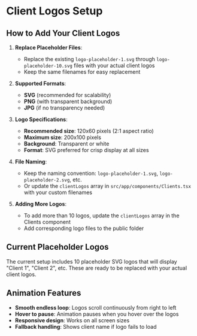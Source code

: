 # Client Logos Setup

## How to Add Your Client Logos

1. **Replace Placeholder Files**:
   - Replace the existing `logo-placeholder-1.svg` through `logo-placeholder-10.svg` files with your actual client logos
   - Keep the same filenames for easy replacement

2. **Supported Formats**:
   - **SVG** (recommended for scalability)
   - **PNG** (with transparent background)
   - **JPG** (if no transparency needed)

3. **Logo Specifications**:
   - **Recommended size**: 120x60 pixels (2:1 aspect ratio)
   - **Maximum size**: 200x100 pixels
   - **Background**: Transparent or white
   - **Format**: SVG preferred for crisp display at all sizes

4. **File Naming**:
   - Keep the naming convention: `logo-placeholder-1.svg`, `logo-placeholder-2.svg`, etc.
   - Or update the `clientLogos` array in `src/app/components/Clients.tsx` with your custom filenames

5. **Adding More Logos**:
   - To add more than 10 logos, update the `clientLogos` array in the Clients component
   - Add corresponding logo files to the public folder

## Current Placeholder Logos

The current setup includes 10 placeholder SVG logos that will display "Client 1", "Client 2", etc. These are ready to be replaced with your actual client logos.

## Animation Features

- **Smooth endless loop**: Logos scroll continuously from right to left
- **Hover to pause**: Animation pauses when you hover over the logos
- **Responsive design**: Works on all screen sizes
- **Fallback handling**: Shows client name if logo fails to load
